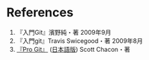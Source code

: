 # References
1. 『入門Git』濱野純・著 2009年9月
1. 『入門git』Travis Swicegood・著 2009年8月
1. [『Pro Git』](http://git-scm.com/book) ([日本語版](http://progit-ja.github.io/)) Scott Chacon・著
